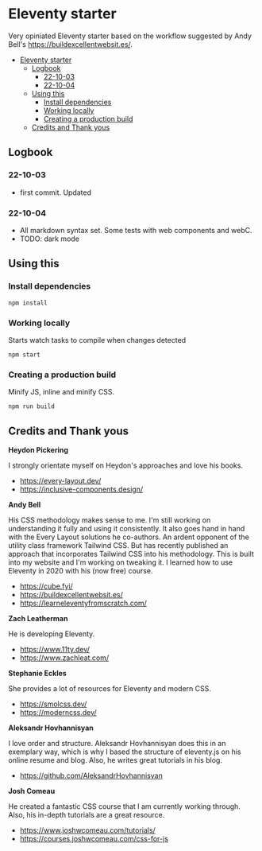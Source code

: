 # Eleventy starter

Very opiniated Eleventy starter based on the workflow suggested by Andy Bell's <https://buildexcellentwebsit.es/>.

- [Eleventy starter](#eleventy-starter)
  - [Logbook](#logbook)
    - [22-10-03](#22-10-03)
    - [22-10-04](#22-10-04)
  - [Using this](#using-this)
    - [Install dependencies](#install-dependencies)
    - [Working locally](#working-locally)
    - [Creating a production build](#creating-a-production-build)
  - [Credits and Thank yous](#credits-and-thank-yous)

## Logbook

### 22-10-03

- first commit. Updated

### 22-10-04

- All markdown syntax set. Some tests with web components and webC.
- TODO: dark mode

## Using this

### Install dependencies

```
npm install
```

### Working locally

Starts watch tasks to compile when changes detected

```
npm start
```

### Creating a production build

Minify JS, inline and minify CSS.

```
npm run build
```

## Credits and Thank yous

**Heydon Pickering**

I strongly orientate myself on Heydon's approaches and love his books.

- https://every-layout.dev/
- https://inclusive-components.design/

**Andy Bell**

His CSS methodology makes sense to me. I'm still working on understanding it fully and using it consistently. It also goes hand in hand with the Every Layout solutions he co-authors. An ardent opponent of the utility class framework Tailwind CSS. But has recently published an approach that incorporates Tailwind CSS into his methodology. This is built into my website and I'm working on tweaking it.
I learned how to use Eleventy in 2020 with his (now free) course.

- https://cube.fyi/
- https://buildexcellentwebsit.es/
- https://learneleventyfromscratch.com/

**Zach Leatherman**

He is developing Eleventy.

- https://www.11ty.dev/
- https://www.zachleat.com/

**Stephanie Eckles**

She provides a lot of resources for Eleventy and modern CSS.

- https://smolcss.dev/
- https://moderncss.dev/

**Aleksandr Hovhannisyan**

I love order and structure. Aleksandr Hovhannisyan does this in an exemplary way, which is why I based the structure of eleventy.js on his online resume and blog. Also, he writes great tutorials in his blog.

- https://github.com/AleksandrHovhannisyan

**Josh Comeau**

He created a fantastic CSS course that I am currently working through. Also, his in-depth tutorials are a great resource.

- https://www.joshwcomeau.com/tutorials/
- https://courses.joshwcomeau.com/css-for-js
